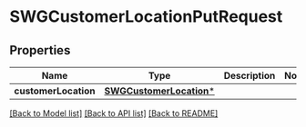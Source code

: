# SWGCustomerLocationPutRequest

## Properties
Name | Type | Description | Notes
------------ | ------------- | ------------- | -------------
**customerLocation** | [**SWGCustomerLocation***](SWGCustomerLocation.md) |  | 

[[Back to Model list]](../README.md#documentation-for-models) [[Back to API list]](../README.md#documentation-for-api-endpoints) [[Back to README]](../README.md)


